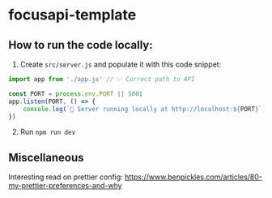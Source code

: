 # focusapi-template

## How to run the code locally:

1. Create `src/server.js` and populate it with this code snippet:

```javascript
import app from './app.js' // ✅ Correct path to API

const PORT = process.env.PORT || 5001
app.listen(PORT, () => {
    console.log(`🚀 Server running locally at http://localhost:${PORT}`)
})
```

2. Run `npm run dev`

## Miscellaneous

Interesting read on prettier config: https://www.benpickles.com/articles/80-my-prettier-preferences-and-why
